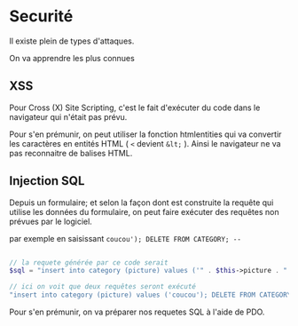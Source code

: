 # Securité

Il existe plein de types d'attaques.

On va apprendre les plus connues

## XSS

Pour Cross (X) Site Scripting, c'est le fait d'exécuter du code dans le navigateur qui n'était pas prévu.

Pour s'en prémunir, on peut utiliser la fonction htmlentities qui va convertir les caractères en entités HTML ( `<` devient `&lt;` ). Ainsi le navigateur ne va pas reconnaitre de balises HTML.

## Injection SQL

Depuis un formulaire; et selon la façon dont est construite la requête qui utilise les données du formulaire, on peut faire exécuter des requêtes non prévues par le logiciel.

par exemple en saisissant `coucou'); DELETE FROM CATEGORY; --`

```php

// la requete générée par ce code serait
$sql = "insert into category (picture) values ('" . $this->picture . "' )";

// ici on voit que deux requêtes seront exécuté
"insert into category (picture) values ('coucou'); DELETE FROM CATEGORY; --')";

```

Pour s'en prémunir, on va préparer nos requetes SQL à l'aide de PDO.
